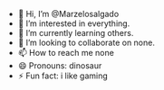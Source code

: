 - 👋 Hi, I’m @Marzelosalgado
- 👀 I’m interested in everything.
- 🌱 I’m currently learning others.
- 💞️ I’m looking to collaborate on none.
- 📫 How to reach me none
- 😄 Pronouns: dinosaur
- ⚡ Fun fact: i like gaming

<!---
Marzelosalgado/Marzelosalgado is a ✨ special ✨ repository because its `README.md` (this file) appears on your GitHub profile.
You can click the Preview link to take a look at your changes.
--->
